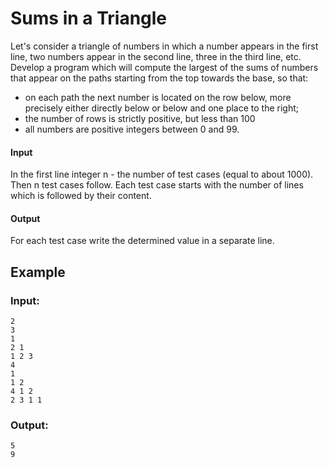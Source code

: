 # Sums in a Triangle
Let's consider a triangle of numbers in which a number appears in the first line, two numbers appear in the second line, three in the third line, etc. Develop a program which will compute the largest of the sums of numbers that appear on the paths starting from the top towards the base, so that:

* on each path the next number is located on the row below, more precisely either directly below or below and one place to the right;
* the number of rows is strictly positive, but less than 100
* all numbers are positive integers between 0 and 99.
#### Input
In the first line integer n - the number of test cases (equal to about 1000). Then n test cases follow. Each test case starts with the number of lines which is followed by their content.

#### Output
For each test case write the determined value in a separate line.

## Example
### Input:
```
2
3
1
2 1
1 2 3
4 
1 
1 2 
4 1 2
2 3 1 1 
```
### Output:
```
5
9
```
